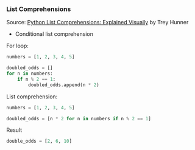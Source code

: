### List Comprehensions
Source: [Python List Comprehensions: Explained Visually](http://treyhunner.com/2015/12/python-list-comprehensions-now-in-color/) by Trey Hunner

- Conditional list comprehension

For loop:
```python
numbers = [1, 2, 3, 4, 5]

doubled_odds = []
for n in numbers:
    if n % 2 == 1:
        doubled_odds.append(n * 2)
```

List comprehension:
```python
numbers = [1, 2, 3, 4, 5]

doubled_odds = [n * 2 for n in numbers if n % 2 == 1]
```

Result
```python
double_odds = [2, 6, 10]
```
